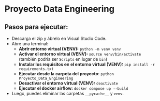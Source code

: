 # Proyecto Data Engineering

## Pasos para ejecutar:

- Descarga el zip y ábrelo en Visual Studio Code.
- Abre una terminal:
  - **Abrir entorno virtual (VENV):** `python -m venv venv`
  - **Activar el entorno virtual (VENV):** `source venv/bin/activate` (también podría ser `Scripts` en lugar de `bin`)
  - **Instalar los requisitos en el entorno virtual (VENV):** `pip install -r requirements.txt`
  - **Ejecutar desde la carpeta del proyecto:** `python Proyecto_Data_Engineering`
  - **Desactivar el entorno virtual (VENV):** `deactivate`
  - **Ejecutar el docker airflow:** `docker compose up --build`
- Luego, puedes eliminar las carpetas `__pycache__` y `venv`.